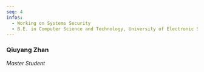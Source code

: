 ```yaml
---
seq: 4
infos:
  - Working on Systems Security
  - B.E. in Computer Science and Technology, University of Electronic Science and Technology of China
---
```


### Qiuyang Zhan
<p><i>Master Student</i></p>
